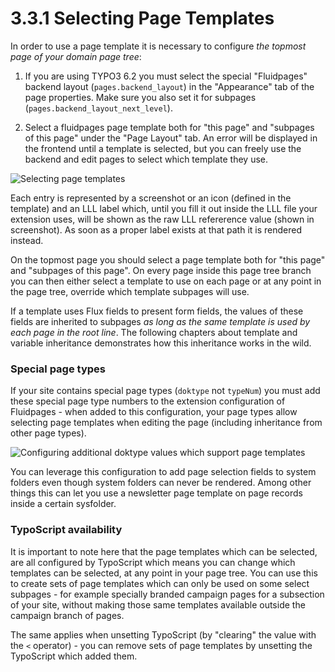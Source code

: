 3.3.1 Selecting Page Templates
==============================

In order to use a page template it is necessary to configure _the topmost page of your domain page tree_:

1. If you are using TYPO3 6.2 you must select the special "Fluidpages" backend layout (`pages.backend_layout`) in the "Appearance" tab of the page properties. Make sure you also set it for subpages (`pages.backend_layout_next_level`).

2. Select a fluidpages page template both for "this page" and "subpages of this page" under the "Page Layout" tab. An error will be displayed in the frontend until a template is selected, but you can freely use the backend and edit pages to select which template they use.

![Selecting page templates](../Images/Screenshots/Page/PageTemplateSelection.png)

Each entry is represented by a screenshot or an icon (defined in the template) and an LLL label which, until you fill it out inside the LLL file your extension uses, will be shown as the raw LLL refererence value (shown in screenshot). As soon as a proper label exists at that path it is rendered instead.

On the topmost page you should select a page template both for "this page" and "subpages of this page". On every page inside this page tree branch you can then either select a template to use on each page or at any point in the page tree, override which template subpages will use.

If a template uses Flux fields to present form fields, the values of these fields are inherited to subpages _as long as the same template is used by each page in the root line_. The following chapters about template and variable inheritance demonstrates how this inheritance works in the wild.

### Special page types

If your site contains special page types (`doktype` not `typeNum`) you must add these special page type numbers to the extension configuration of Fluidpages - when added to this configuration, your page types allow selecting page templates when editing the page (including inheritance from other page types).

![Configuring additional doktype values which support page templates](../Images/Screenshots/Page/PageDoktypeConfiguration.png)

You can leverage this configuration to add page selection fields to system folders even though system folders can never be rendered. Among other things this can let you use a newsletter page template on page records inside a certain sysfolder.

### TypoScript availability

It is important to note here that the page templates which can be selected, are all configured by TypoScript which means you can change which templates can be selected, at any point in your page tree. You can use this to create sets of page templates which can only be used on some select subpages - for example specially branded campaign pages for a subsection of your site, without making those same templates available outside the campaign branch of pages.

The same applies when unsetting TypoScript (by "clearing" the value with the `<` operator) - you can remove sets of page templates by unsetting the TypoScript which added them.
